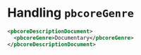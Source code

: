 
# Handling `pbcoreGenre`

```xml
<pbcoreDescriptionDocument>
  <pbcoreGenre>Documentary</pbcoreGenre>
</pbcoreDescriptionDocument>
